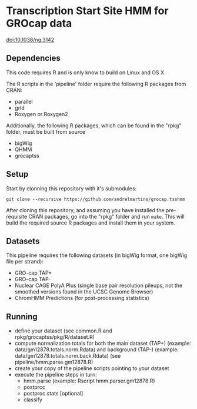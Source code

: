 # Transcription Start Site HMM for GROcap data

[doi:10.1038/ng.3142](http://dx.doi.org/10.1038/ng.3142)

## Dependencies

This code requires R and is only know to build on Linux and OS X.

The R scripts in the 'pipeline' folder require the following R packages from CRAN:
- parallel
- grid
- Roxygen or Roxygen2

Additionally, the following R packages, which can be found in the "rpkg" folder, must be built from source
- bigWig
- QHMM
- grocaptss

## Setup

Start by clonning this repository with it's submodules:
```
git clone --recursive https://github.com/andrelmartins/grocap.tsshmm
```
After cloning this repository, and assuming you have installed the pre-requisite CRAN packages, go into the "rpkg" folder and run ```make```. This will build the required source R packages and install them in your system.

## Datasets

This pipeline requires the following datasets (in bigWig format, one bigWig file per strand):
- GRO-cap TAP+
- GRO-cap TAP-
- Nuclear CAGE PolyA Plus (single base pair resolution pileups, not the smoothed versions found in the UCSC Genome Browser)
- ChromHMM Predictions (for post-processing statistics)

## Running

- define your dataset (see common.R and rpkg/grocaptss/pkg/R/dataset.R)
- compute normalization totals for both the main dataset (TAP+) (example: data/gm12878.totals.norm.Rdata) and background (TAP-) (example: data/gm12878.totals.norm.back.Rdata) (see pipeline/hmm.parse.gm12878.R)
- create your copy of the pipeline scripts pointing to your dataset
- execute the pipeline steps in turn:
    - hmm.parse (example: Rscript hmm.parser.gm12878.R)
    - postproc
    - postproc.stats [optional]
    - classify
